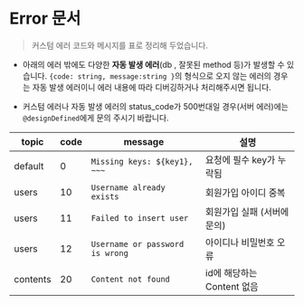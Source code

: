 # Error 문서

> 커스텀 에러 코드와 메시지를 표로 정리해 두었습니다.

- 아래의 에러 밖에도 다양한 **자동 발생 에러**(db , 잘못된 method 등)가 발생할 수 있습니다. `{code: string, message:string }`의 형식으로 오지 않는 에러의 경우는 자동 발생 에러이니 에러 내용에 따라 디버깅하거나 처리해주시면 됩니다.

- 커스텀 에러나 자동 발생 에러의 status_code가 500번대일 경우(서버 에러)에는 `@designDefined`에게 문의 주시기 바랍니다.

| topic    | code | message                         | 설명                        |
| -------- | ---- | ------------------------------- | --------------------------- |
| default  | 0    | `Missing keys: ${key1}, ~~~`    | 요청에 필수 key가 누락됨    |
| users    | 10   | `Username already exists`       | 회원가입 아이디 중복        |
| users    | 11   | `Failed to insert user`         | 회원가입 실패 (서버에 문의) |
| users    | 12   | `Username or password is wrong` | 아이디나 비밀번호 오류      |
| contents | 20   | `Content not found`             | id에 해당하는 Content 없음  |
